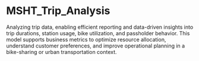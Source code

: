 # MSHT_Trip_Analysis
Analyzing trip data, enabling efficient reporting and data-driven insights into trip durations, station usage, bike utilization, and passholder behavior. This model supports business metrics to optimize resource allocation, understand customer preferences, and improve operational planning in a bike-sharing or urban transportation context.
